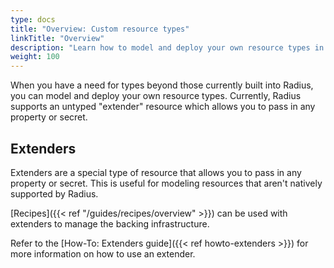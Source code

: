 ```yaml
---
type: docs
title: "Overview: Custom resource types"
linkTitle: "Overview"
description: "Learn how to model and deploy your own resource types in Radius"
weight: 100
---
```


When you have a need for types beyond those currently built into Radius, you can model and deploy your own resource types. Currently, Radius supports an untyped "extender" resource which allows you to pass in any property or secret.

## Extenders

Extenders are a special type of resource that allows you to pass in any property or secret. This is useful for modeling resources that aren't natively supported by Radius.

[Recipes]({{< ref "/guides/recipes/overview" >}}) can be used with extenders to manage the backing infrastructure.

Refer to the [How-To: Extenders guide]({{< ref howto-extenders >}}) for more information on how to use an extender.
